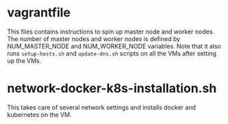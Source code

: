 # vagrantfile

This files contains instructions to spin up master node and worker nodes. The number of master nodes and worker nodes is defined by NUM_MASTER_NODE and NUM_WORKER_NODE variables. Note that it also runs `setup-hosts.sh` and `update-dns.sh` scripts on all the VMs after setting up the VMs.

# network-docker-k8s-installation.sh

This takes care of several network settings and installs docker and kubernetes on the VM.
